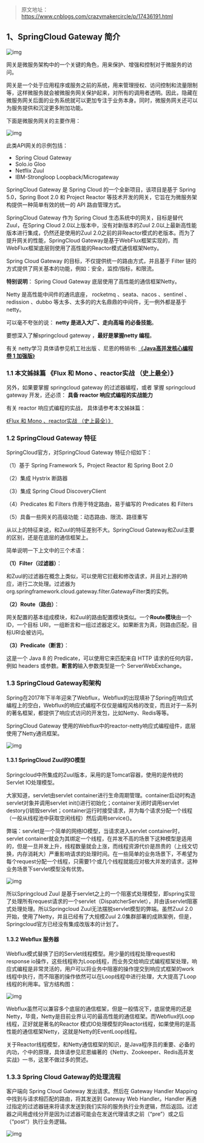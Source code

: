 > 原文地址：https://www.cnblogs.com/crazymakercircle/p/17436191.html

## 1、SpringCloud Gateway 简介

![img](./assets/SpringCloud-Gateway/ca6e217e07c5470a8f559af4547347bb.jpeg)

网关是微服务架构中的一个关键的角色，用来保护、增强和控制对于微服务的访问。

网关是一个处于应用程序或服务之前的系统，用来管理授权、访问控制和流量限制等，这样微服务就会被微服务网关保护起来，对所有的调用者透明。因此，隐藏在微服务网关后面的业务系统就可以更加专注于业务本身。同时，微服务网关还可以为服务提供和沉淀更多附加功能。

下面是微服务网关的主要作用：

![img](./assets/SpringCloud-Gateway/c4a54e7d61af447bb7dd0575a797468b.jpeg)

此类API网关的示例包括：

- Spring Cloud Gateway
- Solo.io Gloo
- Netflix Zuul
- IBM-Strongloop Loopback/Microgateway

SpringCloud Gateway 是 Spring Cloud 的一个全新项目，该项目是基于 Spring 5.0，Spring Boot 2.0 和 Project Reactor 等技术开发的网关，它旨在为微服务架构提供一种简单有效的统一的 API 路由管理方式。

SpringCloud Gateway 作为 Spring Cloud 生态系统中的网关，目标是替代 Zuul，在Spring Cloud 2.0以上版本中，没有对新版本的Zuul 2.0以上最新高性能版本进行集成，仍然还是使用的Zuul 2.0之前的非Reactor模式的老版本。而为了提升网关的性能，SpringCloud Gateway是基于WebFlux框架实现的，而WebFlux框架底层则使用了高性能的Reactor模式通信框架Netty。

Spring Cloud Gateway 的目标，不仅提供统一的路由方式，并且基于 Filter 链的方式提供了网关基本的功能，例如：安全，监控/指标，和限流。

**特别说明**：
Spring Cloud Gateway 底层使用了高性能的通信框架Netty。

Netty 是高性能中间件的通讯底座， rocketmq 、seata、nacos 、sentinel 、redission 、dubbo 等太多、太多的的大名鼎鼎的中间件，无一例外都是基于netty。

可以毫不夸张的说： **netty 是进入大厂、走向高端 的必备技能**。

要想深入了解springcloud gateway ，**最好是掌握netty 编程**。

有关 netty学习 具体请参见机工社出版 、尼恩的畅销书: [《**Java高并发核心编程 卷 1 加强版**》](https://www.cnblogs.com/crazymakercircle/p/14493539.html)

### 1.1 本文姊妹篇 《Flux 和 Mono 、reactor实战 （史上最全）》

另外，如果要掌握 springcloud gateway 的过滤器编程，或者 掌握 springcloud gateway 开发，还必须：
**具备 reactor 响应式编程的实战能力**

有关 reactor 响应式编程的实战， 具体请参考本文姊妹篇：

[《Flux 和 Mono 、reactor实战 （史上最全）》](https://www.cnblogs.com/crazymakercircle/p/16127013.html)

### 1.2 SpringCloud Gateway 特征

SpringCloud官方，对SpringCloud Gateway 特征介绍如下：

（1）基于 Spring Framework 5，Project Reactor 和 Spring Boot 2.0

（2）集成 Hystrix 断路器

（3）集成 Spring Cloud DiscoveryClient

（4）Predicates 和 Filters 作用于特定路由，易于编写的 Predicates 和 Filters

（5）具备一些网关的高级功能：动态路由、限流、路径重写

从以上的特征来说，和Zuul的特征差别不大。SpringCloud Gateway和Zuul主要的区别，还是在底层的通信框架上。

简单说明一下上文中的三个术语：

**（1）Filter（过滤器）**：

和Zuul的过滤器在概念上类似，可以使用它拦截和修改请求，并且对上游的响应，进行二次处理。过滤器为org.springframework.cloud.gateway.filter.GatewayFilter类的实例。

**（2）Route（路由）**：

网关配置的基本组成模块，和Zuul的路由配置模块类似。一个**Route模块**由一个 ID，一个目标 URI，一组断言和一组过滤器定义。如果断言为真，则路由匹配，目标URI会被访问。

**（3）Predicate（断言）**：

这是一个 Java 8 的 Predicate，可以使用它来匹配来自 HTTP 请求的任何内容，例如 headers 或参数。**断言的**输入参数类型是一个 ServerWebExchange。

### 1.3 SpringCloud Gateway和架构

Spring在2017年下半年迎来了Webflux，Webflux的出现填补了Spring在响应式编程上的空白，Webflux的响应式编程不仅仅是编程风格的改变，而且对于一系列的著名框架，都提供了响应式访问的开发包，比如Netty、Redis等等。

SpringCloud Gateway 使用的Webflux中的reactor-netty响应式编程组件，底层使用了Netty通讯框架。

![img](./assets/1、SpringCloudGateway-简介/5e6132392b68db6ac788b7ce1bc11317.gif)

#### 1.3.1 SpringCloud Zuul的IO模型

Springcloud中所集成的Zuul版本，采用的是Tomcat容器，使用的是传统的Servlet IO处理模型。

大家知道，servlet由servlet container进行生命周期管理。container启动时构造servlet对象并调用servlet init()进行初始化；container关闭时调用servlet destory()销毁servlet；container运行时接受请求，并为每个请求分配一个线程（一般从线程池中获取空闲线程）然后调用service()。

弊端：servlet是一个简单的网络IO模型，当请求进入servlet container时，servlet container就会为其绑定一个线程，在并发不高的场景下这种模型是适用的，但是一旦并发上升，线程数量就会上涨，而线程资源代价是昂贵的（上线文切换，内存消耗大）严重影响请求的处理时间。在一些简单的业务场景下，不希望为每个request分配一个线程，只需要1个或几个线程就能应对极大并发的请求，这种业务场景下servlet模型没有优势。

![img](./assets/1、SpringCloudGateway-简介/b55826b49f51733724b5016a9624c634.png)

所以Springcloud Zuul 是基于servlet之上的一个阻塞式处理模型，即spring实现了处理所有request请求的一个servlet（DispatcherServlet），并由该servlet阻塞式处理处理。所以Springcloud Zuul无法摆脱servlet模型的弊端。虽然Zuul 2.0开始，使用了Netty，并且已经有了大规模Zuul 2.0集群部署的成熟案例，但是，Springcloud官方已经没有集成改版本的计划了。

#### 1.3.2 Webflux 服务器

Webflux模式替换了旧的Servlet线程模型。用少量的线程处理request和response io操作，这些线程称为Loop线程，而业务交给响应式编程框架处理，响应式编程是非常灵活的，用户可以将业务中阻塞的操作提交到响应式框架的work线程中执行，而不阻塞的操作依然可以在Loop线程中进行处理，大大提高了Loop线程的利用率。官方结构图：

![img](./assets/1、SpringCloudGateway-简介/ce74308cce70b47fd54b0075f4784dbe.png)

Webflux虽然可以兼容多个底层的通信框架，但是一般情况下，底层使用的还是Netty，毕竟，Netty是目前业界认可的最高性能的通信框架。而Webflux的Loop线程，正好就是著名的Reactor 模式IO处理模型的Reactor线程，如果使用的是高性能的通信框架Netty，这就是Netty的EventLoop线程。

关于Reactor线程模型，和Netty通信框架的知识，是Java程序员的重要、必备的内功，个中的原理，具体请参见尼恩编著的《Netty、Zookeeper、Redis高并发实战》一书，这里不做过多的赘述。

### 1.3.3 Spring Cloud Gateway的处理流程

客户端向 Spring Cloud Gateway 发出请求。然后在 Gateway Handler Mapping 中找到与请求相匹配的路由，将其发送到 Gateway Web Handler。Handler 再通过指定的过滤器链来将请求发送到我们实际的服务执行业务逻辑，然后返回。过滤器之间用虚线分开是因为过滤器可能会在发送代理请求之前（“pre”）或之后（“post”）执行业务逻辑。

![img](./assets/1、SpringCloudGateway-简介/0edbd1456edd42fc899e02a99e5f1023.png)

